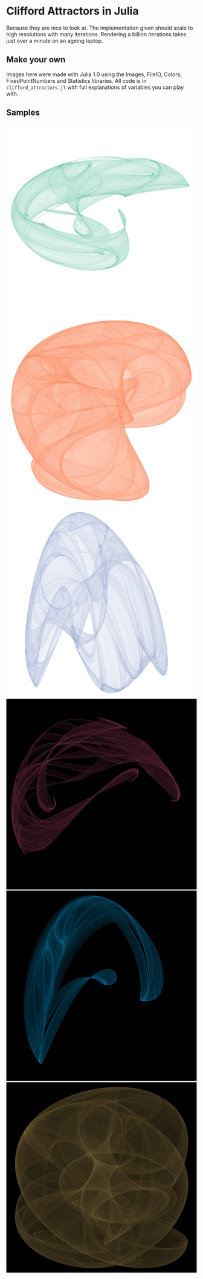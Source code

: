 # Clifford Attractors in Julia

Because they are nice to look at. The implementation given should scale to high resolutions with many iterations. Rendering a billion iterations takes just over a minute on an ageing laptop.

## Make your own

Images here were made with Julia 1.0 using the Images, FileIO, Colors, FixedPointNumbers and Statistics libraries. All code is in `clifford_attractors.jl` with full explanations of variables you can play with.

## Samples

![image_1](image_1.jpg) 
![image_2](image_2.jpg)
![image_3](image_3.jpg)
![image_4](image_4.jpg)
![image_5](image_5.jpg)
![image_6](image_6.jpg)
